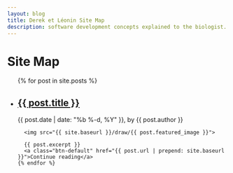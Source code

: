 ```yaml
---
layout: blog
title: Derek et Léonin Site Map
description: software development concepts explained to the biologist.
---
```


# Site Map

<ul class="post-list">
    {% for post in site.posts %}
      <li>
        <h2>
          <a class="post-link" href="{{ post.url | prepend: site.baseurl }}">{{ post.title }}</a>
        </h2>
        <span class="post-meta">{{ post.date | date: "%b %-d, %Y" }},</span>
        <span class="post-meta">by</span>
        <span class="post-meta">{{ post.author }}</span>
      </li>

      <img src="{{ site.baseurl }}/draw/{{ post.featured_image }}">

      {{ post.excerpt }}
      <a class="btn-default" href="{{ post.url | prepend: site.baseurl }}">Continue reading</a>
    {% endfor %}
  </ul>
